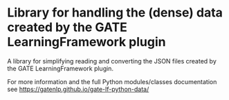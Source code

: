 # Library for handling the (dense) data created by the GATE LearningFramework plugin


A library for simplifying reading and converting the JSON files created by the
GATE LearningFramework plugin.

For more information and the full Python modules/classes documentation see 
https://gatenlp.github.io/gate-lf-python-data/

